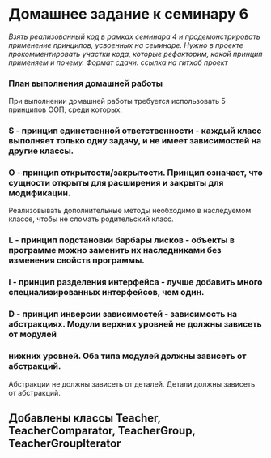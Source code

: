 # Домашнее задание к семинару 6
_*Взять реализованный код в рамках семинара 4 и продемонстрировать*_
_*применение принципов, усвоенных на семинаре.*_
_*Нужно в проекте прокомментировать участки кода,*_
_*которые рефакторим, какой принцип применяем и почему.*_
_*Формат сдачи: ссылка на гитхаб проект*_

### План выполнения домашней работы
При выполнении домашней работы требуется использовать 5 принципов ООП,
среди которых:
### S - принцип единственной ответственности - каждый класс выполняет только одну задачу, и не имеет зависимостей на другие классы.

### O - принцип открытости/закрытости. Принцип означает, что сущности открыты для расширения и закрыты для модификации.
Реализовывать дополнительные методы необходимо в наследуемом классе, чтобы не сломать родительский класс.

### L - принцип подстановки барбары лисков - объекты в программе можно заменить их наследниками без изменения свойств программы.

### I - принцип разделения интерфейса - лучше добавить много специализированных интерфейсов, чем один.

### D - принцип инверсии зависимостей - зависимость на абстракциях. Модули верхних уровней не должны зависеть от модулей
### нижних уровней. Оба типа модулей должны зависеть от абстракций.
Абстракции не должны зависеть от деталей. Детали должны зависеть от абстракций.

## Добавлены классы Teacher, TeacherComparator, TeacherGroup, TeacherGroupIterator